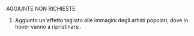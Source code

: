 AGGIUNTE NON RICHIESTE

1. Aggiunto un'effetto tagliato alle immagini degli artisti popolari, dove in hover vanno a ripristinarsi.
